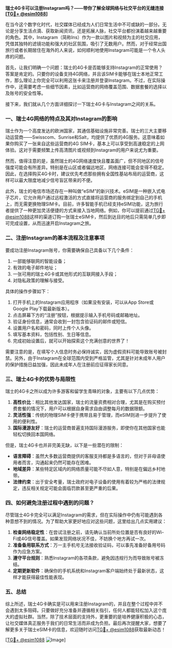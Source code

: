 **瑞士4G卡可以注册Instagram吗？——带你了解全球网络与社交平台的无缝连接[[TG💪+ @esim1088](https://t.me/s/esim1088)]**

在当今这个数字化时代，社交媒体已经成为人们日常生活中不可或缺的一部分。无论是分享生活点滴、获取新闻资讯，还是拓展人脉，社交平台都扮演着越来越重要的角色。其中，Instagram（简称Ins）作为一款以图片和视频为主的社交应用，凭借其独特的滤镜功能和强大的社区氛围，吸引了无数用户。然而，对于经常出国旅行或者长期居住在海外的人来说，如何顺利地使用Instagram可能是一个令人头疼的问题。

首先，让我们明确一个问题：瑞士的4G卡是否能够支持Instagram的正常使用？答案是肯定的。只要你的设备支持4G网络，并且该SIM卡能够在瑞士本地正常工作，那么理论上你完全可以利用这张卡来注册并登录Instagram。不过，在实际操作中，还需要考虑一些细节因素，比如运营商的网络覆盖范围、数据套餐的选择以及账号的安全性等。

接下来，我们就从几个方面详细探讨一下瑞士4G卡与Instagram之间的关系。

### 一、瑞士4G网络的特点及其对Instagram的影响

瑞士作为一个高度发达的欧洲国家，其通信基础设施非常完善。瑞士的三大主要移动运营商——Swisscom、Sunrise和Salt，均提供了优质的4G服务。这意味着如果你购买了一张来自这些运营商的4G SIM卡，基本上可以享受到高速稳定的上网体验。这对于需要频繁上传高清图片或视频到Instagram的用户来说尤为重要。

然而，值得注意的是，虽然瑞士的4G网络速度快且覆盖面广，但不同地区的信号强度可能会有所差异。特别是在山区或者偏远地区，网络连接可能会变得不稳定。因此，在选择购买4G卡时，建议优先考虑那些拥有全国性基站布局的运营商，这样可以最大限度地减少信号盲区带来的不便。

此外，瑞士的电信市场还存在一种叫做“eSIM”的新兴技术。eSIM是一种嵌入式电子芯片，它允许用户通过远程激活的方式直接将运营商的服务绑定到自己的手机上，而无需更换物理SIM卡。目前，许多智能手机已经支持eSIM功能，这为旅行者提供了一种更加灵活便捷的方式来接入当地网络。例如，你可以提前通过[TG💪+ @esim1088](https://t.me/s/esim1088)这样的渠道订购一张瑞士eSIM卡，然后到达目的地后只需简单几步即可完成设置，从而迅速开启Instagram之旅。

### 二、注册Instagram的基本流程及注意事项

要成功注册Instagram账号，你需要确保自己具备以下几个条件：
1. 一部能够联网的智能设备；
2. 有效的电子邮件地址；
3. 一张可用的瑞士4G卡或其他形式的互联网接入手段；
4. 对隐私政策的理解与接受。

具体的操作步骤如下：
1. 打开手机上的Instagram应用程序（如果没有安装，可以从App Store或Google Play下载最新版本）。
2. 点击屏幕下方的“注册”按钮，根据提示输入手机号码或邮箱地址。
3. 验证身份信息，通常会收到一封包含验证码的邮件或短信。
4. 设置用户名和密码，同时上传个人头像。
5. 填写基本资料，包括性别、生日等信息。
6. 完成初始设置后，就可以开始探索这个充满创意的世界了！

需要注意的是，在填写个人信息时务必保持诚实，因为虚假资料可能导致账号被封禁。另外，由于Instagram在全球范围内受到严格监管，尤其是针对未成年人用户的保护措施日益加强，因此未成年人在注册前应征得家长同意。

### 三、瑞士4G卡的优势与局限性

瑞士的4G卡之所以成为许多游客和留学生青睐的对象，主要有以下几点优势：

1. **高性价比**：相比其他发达国家，瑞士的流量资费相对合理，尤其是在购买预付费套餐的情况下，用户可以根据自身需求自由调整每月的数据限额。
2. **灵活性强**：传统的物理SIM卡便于携带且易于管理，而eSIM则进一步提升了使用的便利性。
3. **国际漫游友好**：瑞士的运营商普遍支持国际漫游服务，即使你在其他国家也能轻松切换回本国网络。

但是，瑞士4G卡也并非完美无缺，以下是一些潜在的限制：
- **语言障碍**：虽然大多数运营商提供的客服支持都是多语言的，但对于非母语使用者而言，沟通起来仍然可能存在困难。
- **地域差异**：某些特定区域内的网络质量可能不尽如人意，特别是在偏远乡村地带。
- **法律约束**：出于安全考量，瑞士政府对电子设备的使用有着较为严格的法律规定，违反相关规定可能会面临罚款甚至更严重的后果。

### 四、如何避免注册过程中遇到的问题？

尽管瑞士4G卡完全可以满足Instagram的需求，但在实际操作中仍有可能遇到各种意想不到的情况。为了帮助大家更好地应对这些问题，这里给出几点实用建议：

1. **检查网络稳定性**：在尝试注册之前，请先确认当前所处位置是否有良好的Wi-Fi或4G信号覆盖。如果发现网络状况不佳，不妨换个地方再试一次。
2. **准备备用联系方式**：万一主手机号无法接收验证码，可以事先准备好备用号码作为应急方案。
3. **遵守平台规则**：熟悉Instagram的各项条款，避免因违规行为而导致账号被冻结。
4. **定期更新软件**：确保你的手机系统和Instagram客户端始终处于最新状态，这样才能获得最佳性能表现。

### 五、总结

综上所述，瑞士4G卡确实是可以用来注册Instagram的，并且在整个过程中并不会遇到太多阻碍。只要做好充分准备并遵循相关指引，任何人都能轻松加入这个庞大的虚拟社群。当然，除了技术层面的支持外，更重要的是培养健康积极的心态，让社交媒体真正服务于我们的日常生活而非成为负担。最后再次提醒大家，想要了解更多关于瑞士eSIM卡的信息，欢迎随时访问[TG💪+ @esim1088](https://t.me/s/esim1088)获取最新动态！

[[TG💪+ @esim1088](https://t.me/s/esim1088) ![Image](https://i.postimg.cc/4NQfJmqS/Snipaste-2025-05-13-00-14-12.png)]
